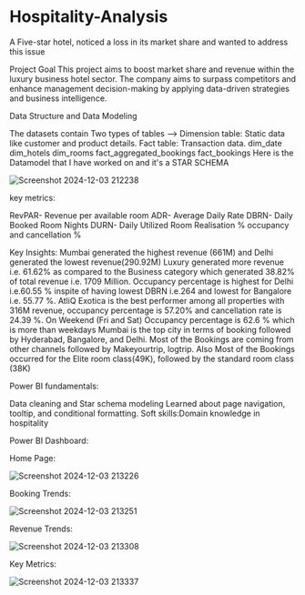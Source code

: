 # Hospitality-Analysis
A Five-star hotel, noticed a loss in its market share and wanted to address this issue

Project Goal
This project aims to boost  market share and revenue within the luxury
business hotel sector. The company aims to surpass competitors and enhance management decision-making by applying data-driven strategies and business intelligence.

Data Structure and Data Modeling

The datasets contain Two types of tables -->
Dimension table: Static data like customer and product details.
Fact table: Transaction data.
dim_date
dim_hotels
dim_rooms
fact_aggregated_bookings
fact_bookings
Here is the Datamodel that I have worked on and it's a STAR SCHEMA

 ![Screenshot 2024-12-03 212238](https://github.com/user-attachments/assets/d98c9bfa-71f1-4078-85ad-bd5e1fc837e6)

key metrics:

RevPAR- Revenue per available room
ADR- Average Daily Rate
DBRN- Daily Booked Room Nights
DURN- Daily Utilized Room
Realisation %
occupancy and cancellation %

Key Insights:
Mumbai generated the highest revenue (661M) and Delhi generated the lowest revenue(290.92M)
Luxury generated more revenue i.e. 61.62% as compared to the Business category which generated 38.82% of total revenue i.e. 1709 Million.
Occupancy percentage is highest for Delhi i.e.60.55 % inspite of having lowest DBRN i.e.264 and lowest for Bangalore i.e. 55.77 %.
AtliQ Exotica is the best performer among all properties with 316M revenue, occupancy percentage is 57.20% and cancellation rate is 24.39 %.
On Weekend (Fri and Sat) Occupancy percentage is 62.6 % which is more than weekdays
Mumbai is the top city in terms of booking followed by Hyderabad, Bangalore, and Delhi.
Most of the Bookings are coming from other channels followed by Makeyourtrip, logtrip.
Also Most of the Bookings occurred for the Elite room class(49K), followed by the standard room class (38K)

Power BI fundamentals:

Data cleaning and Star schema modeling
Learned about page navigation, tooltip, and conditional formatting.
Soft skills:Domain knowledge in hospitality

Power BI Dashboard:

Home Page:

![Screenshot 2024-12-03 213226](https://github.com/user-attachments/assets/52fd1a59-cbc1-47d0-8866-101d9bb575bf)

Booking Trends:

![Screenshot 2024-12-03 213251](https://github.com/user-attachments/assets/d9fe362a-a737-4d3d-a4cc-c7a4745dd4fe)

Revenue Trends:

![Screenshot 2024-12-03 213308](https://github.com/user-attachments/assets/f5ecbf9c-30c2-4e26-8722-8a1037e70ca2)

Key Metrics:

![Screenshot 2024-12-03 213337](https://github.com/user-attachments/assets/615d84c6-e2db-484a-8a60-9be8faa51598)





